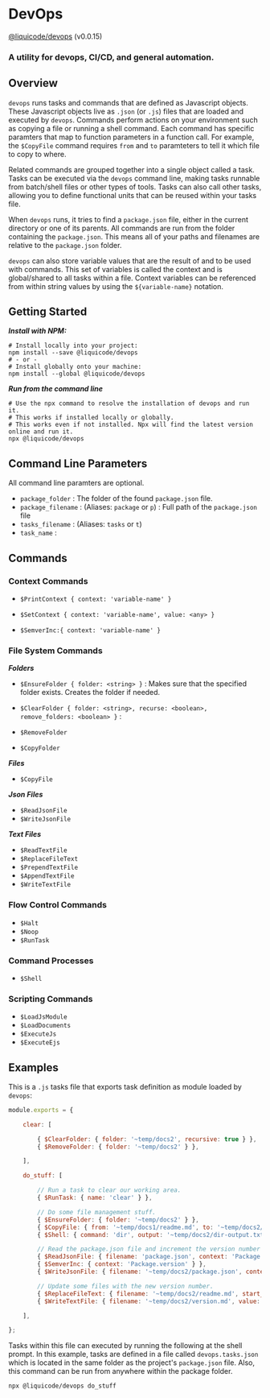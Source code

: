 # DevOps
[@liquicode/devops](https://github.com/liquicode/devops) (v0.0.15)

### A utility for devops, CI/CD, and general automation.


Overview
---------------------------------------------------------------------

`devops` runs tasks and commands that are defined as Javascript objects.
These Javascript objects live as `.json` (or `.js`) files that are loaded and executed by `devops`.
Commands perform actions on your environment such as copying a file or running a shell command.
Each command has specific paramters that map to function parameters in a function call.
For example, the `$CopyFile` command requires `from` and `to` paramteters to tell it which file to copy to where.

Related commands are grouped together into a single object called a task.
Tasks can be executed via the `devops` command line, making tasks runnable from batch/shell files or other types of tools.
Tasks can also call other tasks, allowing you to define functional units that can be reused within your tasks file.

When `devops` runs, it tries to find a `package.json` file, either in the current directory or one of its parents.
All commands are run from the folder containing the `package.json`.
This means all of your paths and filenames are relative to the `package.json` folder.

`devops` can also store variable values that are the result of and to be used with commands.
This set of variables is called the context and is global/shared to all tasks within a file.
Context variables can be referenced from within string values by using the `${variable-name}` notation.


Getting Started
---------------------------------------------------------------------

***Install with NPM:***
```shell
# Install locally into your project:
npm install --save @liquicode/devops
# - or -
# Install globally onto your machine:
npm install --global @liquicode/devops
```

***Run from the command line***
```shell
# Use the npx command to resolve the installation of devops and run it.
# This works if installed locally or globally.
# This works even if not installed. Npx will find the latest version online and run it.
npx @liquicode/devops
```


Command Line Parameters
---------------------------------------------------------------------

All command line paramters are optional.

- `package_folder` : The folder of the found `package.json` file.
- `package_filename` : (Aliases: `package` or `p`) : Full path of the `package.json` file
- `tasks_filename` : (Aliases: `tasks` or `t`)
- `task_name` : 


Commands
---------------------------------------------------------------------

### Context Commands

- `$PrintContext { context: 'variable-name' }`

- `$SetContext { context: 'variable-name', value: <any> }`

- `$SemverInc:{ context: 'variable-name' }`


### File System Commands

***Folders***

- `$EnsureFolder { folder: <string> }` :
  Makes sure that the specified folder exists. Creates the folder if needed.

- `$ClearFolder { folder: <string>, recurse: <boolean>, remove_folders: <boolean> }` :
- `$RemoveFolder`
- `$CopyFolder`

***Files***
- `$CopyFile`

***Json Files***
- `$ReadJsonFile`
- `$WriteJsonFile`

***Text Files***
- `$ReadTextFile`
- `$ReplaceFileText`
- `$PrependTextFile`
- `$AppendTextFile`
- `$WriteTextFile`


### Flow Control Commands

- `$Halt`
- `$Noop`
- `$RunTask`


### Command Processes

- `$Shell`


### Scripting Commands

- `$LoadJsModule`
- `$LoadDocuments`
- `$ExecuteJs`
- `$ExecuteEjs`


Examples
---------------------------------------------------------------------

This is a `.js` tasks file that exports task definition as module loaded by `devops`:

```js
module.exports = {

	clear: [

		{ $ClearFolder: { folder: '~temp/docs2', recursive: true } },
		{ $RemoveFolder: { folder: '~temp/docs2' } },

	],

	do_stuff: [

		// Run a task to clear our working area.
		{ $RunTask: { name: 'clear' } },

		// Do some file management stuff.
		{ $EnsureFolder: { folder: '~temp/docs2' } },
		{ $CopyFile: { from: '~temp/docs1/readme.md', to: '~temp/docs2/readme.md' } },
		{ $Shell: { command: 'dir', output: '~temp/docs2/dir-output.txt' } },

		// Read the package.json file and increment the version number field.
		{ $ReadJsonFile: { filename: 'package.json', context: 'Package' } },
		{ $SemverInc: { context: 'Package.version' } },
		{ $WriteJsonFile: { filename: '~temp/docs2/package.json', context: 'Package', friendly: true } },

		// Update some files with the new version number.
		{ $ReplaceFileText: { filename: '~temp/docs2/readme.md', start_text: 'v(', end_text: ')', value: '${Package.version}' } },
		{ $WriteTextFile: { filename: '~temp/docs2/version.md', value: '${Package.version}' } },

	],

};
```

Tasks within this file can executed by running the following at the shell prompt.
In this example, tasks are defined in a file called `devops.tasks.json` which is located in the
  same folder as the project's `package.json` file.
Also, this command can be run from anywhere within the package folder.

```shell
npx @liquicode/devops do_stuff
```
